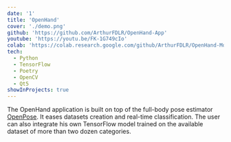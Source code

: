 ```yaml
---
date: '1'
title: 'OpenHand'
cover: './demo.png'
github: 'https://github.com/ArthurFDLR/OpenHand-App'
youtube: 'https://youtu.be/FK-1G749cIo'
colab: 'https://colab.research.google.com/github/ArthurFDLR/OpenHand-Models/blob/main/OpenHand-Models.ipynb'
tech:
  - Python
  - TensorFlow
  - Poetry
  - OpenCV
  - Qt5
showInProjects: true
---
```


The OpenHand application is built on top of the full-body pose estimator [OpenPose](https://github.com/CMU-Perceptual-Computing-Lab/openpose). It eases datasets creation and real-time classification. The user can also integrate his own TensorFlow model trained on the available dataset of more than two dozen categories.
